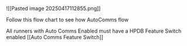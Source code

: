 ![[Pasted image 20250417112855.png]]

Follow this flow chart to see how AutoComms flow

All runners with Auto Comms Enabled must have a HPDB Feature Switch enabled
[[Auto Comms Feature Switch]]

